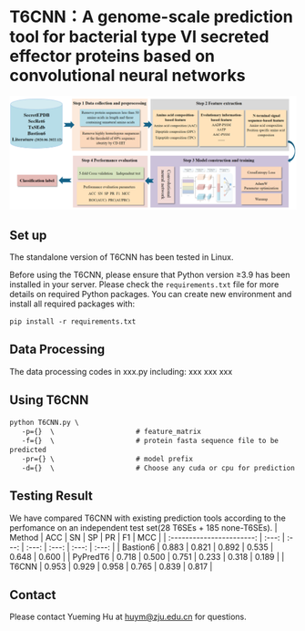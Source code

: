 # T6CNN：A genome-scale prediction tool for bacterial type VI secreted effector proteins based on convolutional neural networks

  <div align="center"><img width="800" src="./images/workflow.png"/></div>

## Set up

The standalone version of T6CNN has been tested in Linux.

Before using the T6CNN, please ensure that Python version ≥3.9 has been installed in your server. 
Please check the `requirements.txt` file for more details on required Python packages. You can create new environment and install all required packages with:

```shell
pip install -r requirements.txt

```
## Data Processing

The data processing codes in xxx.py including:
xxx
xxx
xxx

## Using T6CNN

```shell
python T6CNN.py \
   -p={}  \                    # feature_matrix
   -f={}  \                    # protein fasta sequence file to be predicted
   -pr={} \                    # model prefix
   -d={}  \                    # Choose any cuda or cpu for prediction
```

## Testing Result

We have compared T6CNN with existing prediction tools according to the perfomance on an independent test set(28 T6SEs + 185 none-T6SEs). 
|           Method          |  ACC  |  SN   |  SP   |  PR   |  F1   |  MCC  |
| :-----------------------: | :---: | :---: | :---: | :---: | :---: | :---: |
|         Bastion6          | 0.883 | 0.821 | 0.892 | 0.535 | 0.648 | 0.600 |
|         PyPredT6          | 0.718 | 0.500 | 0.751 | 0.233 | 0.318 | 0.189 |
|          T6CNN            | 0.953 | 0.929 | 0.958 | 0.765 | 0.839 | 0.817 |



## Contact

Please contact Yueming Hu at huym@zju.edu.cn for questions.
